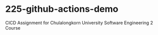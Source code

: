 # 225-github-actions-demo
CICD Assignment for Chulalongkorn University Software Engineering 2 Course
